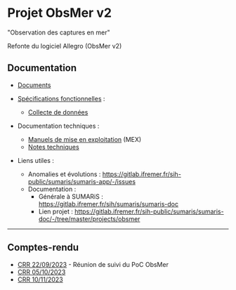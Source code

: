 # Projet ObsMer v2

"Observation des captures en mer"

Refonte du logiciel Allegro (ObsMer v2)

## Documentation


- [Documents](./doc)

- [Spécifications fonctionnelles](./spe) :
  * [Collecte de données](./spe/collecte_de_donnees.md)
  
- Documentation techniques :
  * [Manuels de mise en exploitation](./mex) (MEX)
  * [Notes techniques](./not)

- Liens utiles :
  * Anomalies et évolutions : https://gitlab.ifremer.fr/sih-public/sumaris/sumaris-app/-/issues
  * Documentation :
    * Générale à SUMARiS : https://gitlab.ifremer.fr/sih/sumaris/sumaris-doc
    * Lien projet : https://gitlab.ifremer.fr/sih-public/sumaris/sumaris-doc/-/tree/master/projects/obsmer

---
## Comptes-rendu

- [CRR 22/09/2023](crr/crr-23-001-reunion_suivi-2023-09-22.md) - Réunion de suivi du PoC ObsMer
- [CRR 05/10/2023](crr/crr-23-002-reunion_suivi-2023-10-05.md) 
- [CRR 10/11/2023](crr/crr-23-003-reunion_suivi-2023-11-10.md) 
